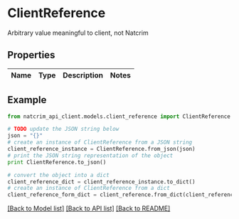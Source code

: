 # ClientReference

Arbitrary value meaningful to client, not Natcrim

## Properties
Name | Type | Description | Notes
------------ | ------------- | ------------- | -------------

## Example

```python
from natcrim_api_client.models.client_reference import ClientReference

# TODO update the JSON string below
json = "{}"
# create an instance of ClientReference from a JSON string
client_reference_instance = ClientReference.from_json(json)
# print the JSON string representation of the object
print ClientReference.to_json()

# convert the object into a dict
client_reference_dict = client_reference_instance.to_dict()
# create an instance of ClientReference from a dict
client_reference_form_dict = client_reference.from_dict(client_reference_dict)
```
[[Back to Model list]](../README.md#documentation-for-models) [[Back to API list]](../README.md#documentation-for-api-endpoints) [[Back to README]](../README.md)


